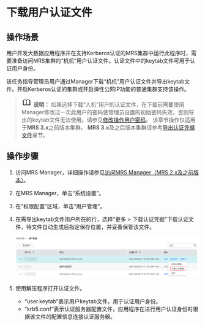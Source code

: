 # 下载用户认证文件<a name="mrs_01_0352"></a>

## 操作场景<a name="s40cc180dbd6b436fb00b3bb0c1cbaa41"></a>

用户开发大数据应用程序并在支持Kerberos认证的MRS集群中运行此程序时，需要准备访问MRS集群的“机机”用户认证文件。认证文件中的keytab文件可用于认证用户身份。

该任务指导管理员用户通过Manager下载“机机”用户认证文件并导出keytab文件。开启Kerberos认证的集群或开启弹性公网IP功能的普通集群支持该操作。

>![](public_sys-resources/icon-note.gif) **说明：** 
>如果选择下载“人机”用户的认证文件，在下载前需要使用Manager修改过一次此用户的密码使管理员设置的初始密码失效，否则导出的keytab文件无法使用。请参见[修改操作用户密码](修改操作用户密码-161.md)。
>该章节操作仅适用于**MRS 3.x**之前版本集群。
>**MRS 3.x**及之后版本集群请参考[导出认证凭据文件](导出认证凭据文件.md)章节。

## 操作步骤<a name="s269eb9d582ff4db68a8b5e4af9ca58f6"></a>

1.  访问MRS Manager，详细操作请参见[访问MRS Manager（MRS 2.x及之前版本）](访问MRS-Manager（MRS-2-x及之前版本）.md)。
2.  在MRS Manager，单击“系统设置”。
3.  在“权限配置”区域，单击“用户管理”。
4.  在需导出keytab文件用户所在的行，选择“更多  \>  下载认证凭据“下载认证文件，待文件自动生成后指定保存位置，并妥善保管该文件。

    ![](figures/5-29-12-下载认证凭据.png)

5.  使用解压程序打开认证文件。
    -   “user.keytab“表示用户keytab文件，用于认证用户身份。
    -   “krb5.conf“表示认证服务器配置文件，应用程序在进行用户认证身份时根据该文件的配置信息连接认证服务器。



